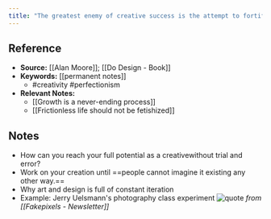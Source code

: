 ```yaml
---
title: "The greatest enemy of creative success is the attempt to fortify against failure"
---
```

## Reference
- **Source:** [[Alan Moore]]; [[Do Design - Book]]
- **Keywords:** [[permanent notes]]
	- #creativity #perfectionism
- **Relevant Notes:**
	- [[Growth is a never-ending process]]
	- [[Frictionless life should not be fetishized]]
## Notes
- How can you reach your full potential as a creativewithout trial and error?
- Work on your creation until ==people cannot imagine it existing any other way.==
- Why art and design is full of constant iteration
- Example: Jerry Uelsmann's photography class experiment
![quote](https://storage.googleapis.com/reading-supply-assets/reading.supply.e0f0a461-57cc-40ff-9668-a2cc8dfc6b53.png)
*from [[Fakepixels - Newsletter]]*